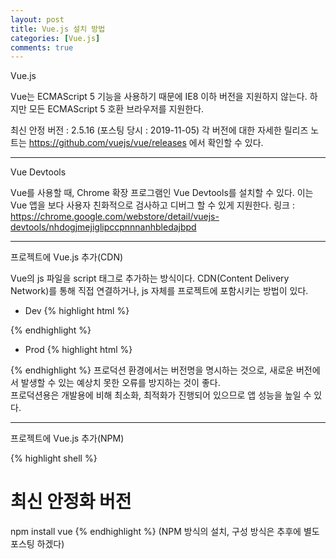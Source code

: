 ```yaml
---
layout: post
title: Vue.js 설치 방법
categories: [Vue.js]
comments: true
---
```


Vue.js

Vue는 ECMAScript 5 기능을 사용하기 때문에 IE8 이하 버전을 지원하지 않는다. 하지만 모든 ECMAScript 5 호환 브라우저를 지원한다.

최신 안정 버전 : 2.5.16 (포스팅 당시 : 2019-11-05)
각 버전에 대한 자세한 릴리즈 노트는 https://github.com/vuejs/vue/releases 에서 확인할 수 있다.

-------------

Vue Devtools

Vue를 사용할 때, Chrome 확장 프로그램인 Vue Devtools를 설치할 수 있다. 이는 Vue 앱을 보다 사용자 친화적으로 검사하고 디버그 할 수 있게 지원한다.
링크 : https://chrome.google.com/webstore/detail/vuejs-devtools/nhdogjmejiglipccpnnnanhbledajbpd

-------------

프로젝트에 Vue.js 추가(CDN)

Vue의 js 파일을 script 태그로 추가하는 방식이다. CDN(Content Delivery Network)를 통해 직접 연결하거나, js 자체를 프로젝트에 포함시키는 방법이 있다.
- Dev
{% highlight html %}
<script src="https://cdn.jsdelivr.net/npm/vue/dist/vue.js"></script>
{% endhighlight %}

- Prod
{% highlight html %}
<script src="https://cdn.jsdelivr.net/npm/vue@2.6.0"></script>
{% endhighlight %}
프로덕션 환경에서는 버전명을 명시하는 것으로, 새로운 버전에서 발생할 수 있는 예상치 못한 오류를 방지하는 것이 좋다.  
프로덕션용은 개발용에 비해 최소화, 최적화가 진행되어 있으므로 앱 성능을 높일 수 있다.

-------------

프로젝트에 Vue.js 추가(NPM)

{% highlight shell %}
# 최신 안정화 버전
npm install vue
{% endhighlight %}
(NPM 방식의 설치, 구성 방식은 추후에 별도 포스팅 하겠다)